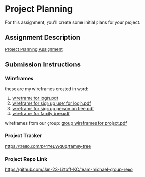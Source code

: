 # Project Planning
For this assignment, you'll create some initial plans for your project.

## Assignment Description
[Project Planning Assignment](https://education.launchcode.org/liftoff/modules/assignments/project-planning)

## Submission Instructions

### Wireframes

these are my wireframes created in word:
1. [wireframe for login.pdf](https://github.com/TNTull/liftoff-assignments/files/10415346/wireframe.for.login.pdf)
2. [wireframe for sign up user for login.pdf](https://github.com/TNTull/liftoff-assignments/files/10416917/wireframe.for.sign.up.user.for.login.pdf)
3. [wireframe for sign up person on tree.pdf](https://github.com/TNTull/liftoff-assignments/files/10415356/wireframe.for.sign.up.person.on.tree.pdf)
4. [wireframe for family tree.pdf](https://github.com/TNTull/liftoff-assignments/files/10415357/wireframe.for.family.tree.pdf)

wireframes from our group:
[group wireframes for project.pdf](https://github.com/TNTull/liftoff-assignments/files/10415589/group.wireframes.for.project.pdf)

### Project Tracker

https://trello.com/b/4YeLWqGq/family-tree 

### Project Repo Link

https://github.com/Jan-23-Liftoff-KC/team-michael-group-repo
